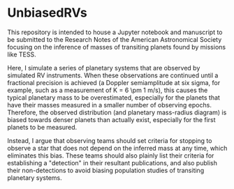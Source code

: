 # UnbiasedRVs
This repository is intended to house a Jupyter notebook and manuscript to be submitted to the Research Notes of the American Astronomical Society focusing on the inference of masses of transiting planets found by missions like TESS.

Here, I simulate a series of planetary systems that are observed by simulated RV instruments. When these observations are continued until a fractional precision is achieved (a Doppler semiamplitude at six sigma, for example, such as a measurement of K = 6 \pm 1 m/s), this causes the typical planetary mass to be overestimated, especially for the planets that have their masses measured in a smaller number of observing epochs. Therefore, the observed distribution (and planetary mass-radius diagram) is biased towards denser planets than actually exist, especially for the first planets to be measured.

Instead, I argue that observing teams should set criteria for stopping to observe a star that does not depend on the inferred mass at any time, which eliminates this bias. These teams should also plainly list their criteria for establishing a "detection" in their resultant publications, and also publish their non-detections to avoid biasing population studies of transiting planetary systems.
